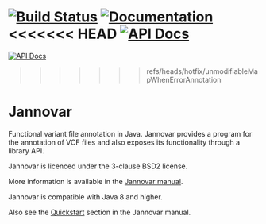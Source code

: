 [![Build Status](https://travis-ci.org/charite/jannovar.svg?branch=master)](https://travis-ci.org/charite/jannovar)
[![Documentation](https://readthedocs.org/projects/jannovar/badge/?version=master)](http://jannovar.readthedocs.org/)
<<<<<<< HEAD
[![API Docs](https://img.shields.io/badge/api-v0.20-blue.svg?style=flat)](javadoc.io/doc/de.charite.compbio/jannovar-core/0.20)
=======
[![API Docs](https://img.shields.io/badge/api-v0.19-blue.svg?style=flat)](http://javadoc.io/doc/de.charite.compbio/jannovar-core/0.20)
>>>>>>> refs/heads/hotfix/unmodifiableMapWhenErrorAnnotation

Jannovar
========

Functional variant file annotation in Java. Jannovar provides a program for
the annotation of VCF files and also exposes its functionality through a
library API.

Jannovar is licenced under the 3-clause BSD2 license.

More information is available in the [Jannovar
manual](http://jannovar.readthedocs.org/).

Jannovar is compatible with Java 8 and higher.

Also see the
[Quickstart](http://jannovar.readthedocs.org/en/master/quickstart.html) section
in the Jannovar manual.

